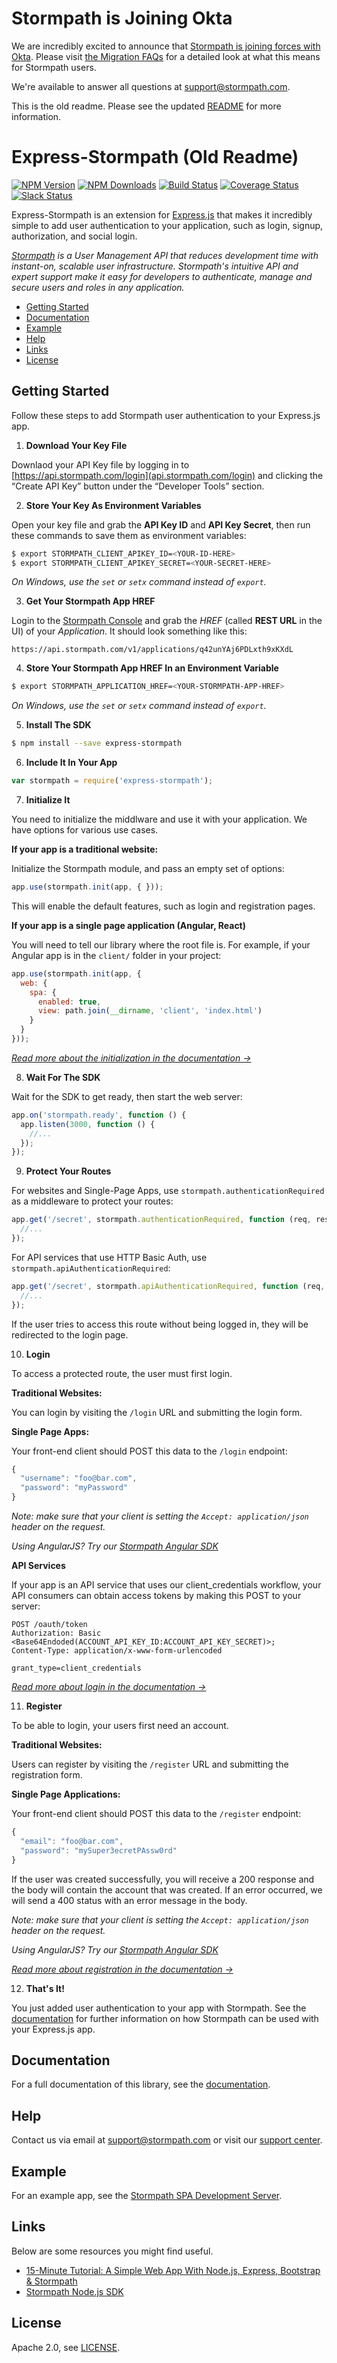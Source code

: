 # Stormpath is Joining Okta

We are incredibly excited to announce that [Stormpath is joining forces with Okta](https://stormpath.com/blog/stormpaths-new-path?utm_source=github&utm_medium=readme&utm-campaign=okta-announcement). Please visit [the Migration FAQs](https://stormpath.com/oktaplusstormpath?utm_source=github&utm_medium=readme&utm-campaign=okta-announcement) for a detailed look at what this means for Stormpath users.

We're available to answer all questions at [support@stormpath.com](mailto:support@stormpath.com).

This is the old readme.  Please see the updated [README](README.md) for more information.

# Express-Stormpath (Old Readme)

[![NPM Version](https://img.shields.io/npm/v/express-stormpath.svg?style=flat)](https://npmjs.org/package/express-stormpath)
[![NPM Downloads](http://img.shields.io/npm/dm/express-stormpath.svg?style=flat)](https://npmjs.org/package/express-stormpath)
[![Build Status](https://img.shields.io/travis/stormpath/express-stormpath.svg?style=flat)](https://travis-ci.org/stormpath/express-stormpath)
[![Coverage Status](https://coveralls.io/repos/stormpath/express-stormpath/badge.svg?branch=master)](https://coveralls.io/r/stormpath/express-stormpath?branch=master)
[![Slack Status](https://talkstormpath.shipit.xyz/badge.svg)](https://talkstormpath.shipit.xyz)

Express-Stormpath is an extension for [Express.js](http://expressjs.com/) that makes it incredibly simple to add user authentication to your application, such as login, signup, authorization, and social login.

*[Stormpath](https://stormpath.com/) is a User Management API that reduces development time with instant-on, scalable user infrastructure. Stormpath's intuitive API and expert support make it easy for developers to authenticate, manage and secure users and roles in any application.*

* [Getting Started](#getting-started)
* [Documentation](#documentation)
* [Example](#example)
* [Help](#help)
* [Links](#links)
* [License](#license)

## Getting Started

Follow these steps to add Stormpath user authentication to your Express.js app.

1. **Download Your Key File**

  Downlaod your API Key file by logging in to [https://api.stormpath.com/login](api.stormpath.com/login) and clicking the “Create API Key” button under the “Developer Tools” section.

2. **Store Your Key As Environment Variables**

  Open your key file and grab the **API Key ID** and **API Key Secret**, then run these commands to save them as environment variables:

  ```bash
  $ export STORMPATH_CLIENT_APIKEY_ID=<YOUR-ID-HERE>
  $ export STORMPATH_CLIENT_APIKEY_SECRET=<YOUR-SECRET-HERE>
  ```

  *On Windows, use the `set` or `setx` command instead of `export`.*

3. **Get Your Stormpath App HREF**

  Login to the [Stormpath Console](https://api.stormpath.com/) and grab the *HREF* (called **REST URL** in the UI) of your *Application*. It should look something like this:

  `https://api.stormpath.com/v1/applications/q42unYAj6PDLxth9xKXdL`

4. **Store Your Stormpath App HREF In an Environment Variable**

  ```bash
  $ export STORMPATH_APPLICATION_HREF=<YOUR-STORMPATH-APP-HREF>
  ```

  *On Windows, use the `set` or `setx` command instead of `export`.*

5. **Install The SDK**

  ```bash
  $ npm install --save express-stormpath
  ```

6. **Include It In Your App**

  ```javascript
  var stormpath = require('express-stormpath');
  ```

7. **Initialize It**

  You need to initialize the middlware and use it with your application.  We have
  options for various use cases.

  **If your app is a traditional website:**

  Initialize the Stormpath module, and pass an empty set of options:

  ```javascript
  app.use(stormpath.init(app, { }));
  ```

  This will enable the default features, such as login and registration pages.

  **If your app is a single page application (Angular, React)**

  You will need to tell our library where the root file is.  For example, if
  your Angular app is in the `client/` folder in your project:

  ```javascript
  app.use(stormpath.init(app, {
    web: {
      spa: {
        enabled: true,
        view: path.join(__dirname, 'client', 'index.html')
      }
    }
  }));
  ```

  *[Read more about the initialization in the documentation →][]*

8. **Wait For The SDK**

  Wait for the SDK to get ready, then start the web server:

  ```javascript
  app.on('stormpath.ready', function () {
    app.listen(3000, function () {
      //...
    });
  });
  ```

9. **Protect Your Routes**

  For websites and Single-Page Apps, use `stormpath.authenticationRequired` as a
  middleware to protect your routes:

  ```javascript
  app.get('/secret', stormpath.authenticationRequired, function (req, res) {
    //...
  });
  ```

  For API services that use HTTP Basic Auth, use
  `stormpath.apiAuthenticationRequired`:

  ```javascript
  app.get('/secret', stormpath.apiAuthenticationRequired, function (req, res) {
    //...
  });
  ```

  If the user tries to access this route without being logged in, they will be redirected to the login page.

10. **Login**

  To access a protected route, the user must first login.

  **Traditional Websites:**

  You can login by visiting the `/login` URL and submitting the login form.

  **Single Page Apps:**

  Your front-end client should POST this data to the `/login` endpoint:

  ```javascript
  {
    "username": "foo@bar.com",
    "password": "myPassword"
  }
  ```

  *Note: make sure that your client is setting the `Accept: application/json`
  header on the request.*

  *Using AngularJS?  Try our [Stormpath Angular SDK][]*

  **API Services**

  If your app is an API service that uses our client_credentials workflow, your API consumers
  can obtain access tokens by making this POST to your server:

  ```
  POST /oauth/token
  Authorization: Basic <Base64Endoded(ACCOUNT_API_KEY_ID:ACCOUNT_API_KEY_SECRET)>;
  Content-Type: application/x-www-form-urlencoded

  grant_type=client_credentials
  ```

  *[Read more about login in the documentation →][]*

11. **Register**

  To be able to login, your users first need an account.

  **Traditional Websites:**

  Users can register by visiting the `/register` URL and submitting the
  registration form.

  **Single Page Applications:**

  Your front-end client should POST this data to the `/register` endpoint:

  ```javascript
  {
    "email": "foo@bar.com",
    "password": "mySuper3ecretPAssw0rd"
  }
  ```

  If the user was created successfully, you will receive a 200 response and the
  body will contain the account that was created. If an error occurred, we will
  send a 400 status with an error message in the body.

  *Note: make sure that your client is setting the `Accept: application/json`
  header on the request.*

  *Using AngularJS?  Try our [Stormpath Angular SDK][]*

  *[Read more about registration in the documentation →][]*

12. **That's It!**

  You just added user authentication to your app with Stormpath. See the [documentation][] for further information on how Stormpath can be used with your Express.js app.

## Documentation

For a full documentation of this library, see the [documentation][].

## Help

Contact us via email at support@stormpath.com or visit our [support center][].

## Example

For an example app, see the [Stormpath SPA Development Server](https://github.com/stormpath/stormpath-spa-dev-server).

## Links

Below are some resources you might find useful.

* [15-Minute Tutorial: A Simple Web App With Node.js, Express, Bootstrap & Stormpath](https://stormpath.com/blog/build-nodejs-express-stormpath-app/)
* [Stormpath Node.js SDK](https://github.com/stormpath/stormpath-sdk-node)

## License

Apache 2.0, see [LICENSE](LICENSE).

[documentation]: https://docs.stormpath.com/nodejs/express/
[Read more about login in the documentation →]: https://docs.stormpath.com/nodejs/express/latest/login.html
[Read more about registration in the documentation →]: https://docs.stormpath.com/nodejs/express/latest/registration.html
[Read more about the initialization in the documentation →]: https://docs.stormpath.com/nodejs/express/latest/configuration.html#initialize-express-stormpath
[Stormpath Angular SDK]: https://github.com/stormpath/stormpath-sdk-angularjs
[support center]: https://support.stormpath.com
